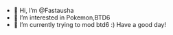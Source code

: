 - 👋 Hi, I’m @Fastausha
- 👀 I’m interested in Pokemon,BTD6
- 🌱 I’m currently trying to mod btd6
:) Have a good day!
